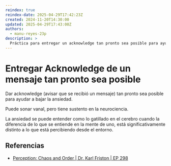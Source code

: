 ```yaml
---
reindex: true
reindex-date: 2025-04-29T17:42:23Z
created: 2024-11-20T14:30:00
updated: 2025-04-29T17:43:00Z
authors:
  - manu-reyes-23p
description: >
  Práctica para entregar un acknowledge tan pronto sea posible para ayudar a bajar la ansiedad.
---
```


# Entregar Acknowledge de un mensaje tan pronto sea posible

Dar acknowledge (avisar que se recibió un mensaje) tan pronto sea posible para ayudar a bajar la ansiedad.

Puede sonar vanal, pero tiene sustento en la neurociencia.

La ansiedad se puede entender como lo gatillado en el cerebro cuando la diferencia de lo que se entiende en la mente de uno, está significativamente distinto a lo que está percibiendo desde el entorno.

## Referencias

- [Perception: Chaos and Order | Dr. Karl Friston | EP 298](https://youtu.be/feS1zuKz2N8?si=8eOcCVqoRF7yo4Pg)
